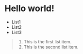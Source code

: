 # Hello world!

- List1
- List2
- List3

> 1.   This is the first list item.
> 2.   This is the second list item.
